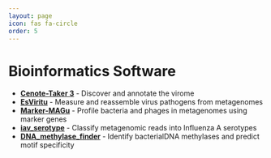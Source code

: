 ```yaml
---
layout: page
icon: fas fa-circle
order: 5
---
```


# Bioinformatics Software

- [**Cenote-Taker 3**](https://github.com/mtisza1/Cenote-Taker3) - Discover and annotate the virome
- [**EsViritu**](https://github.com/cmmr/EsViritu) - Measure and reassemble virus pathogens from metagenomes
- [**Marker-MAGu**](https://github.com/cmmr/Marker-MAGu) - Profile bacteria and phages in metagenomes using marker genes
- [**iav_serotype**](https://github.com/mtisza1/influenza_a_serotype) - Classify metagenomic reads into Influenza A serotypes
- [**DNA_methylase_finder**](https://github.com/mtisza1/DNA_methylase_finder) - Identify bacterialDNA methylases and predict motif specificity